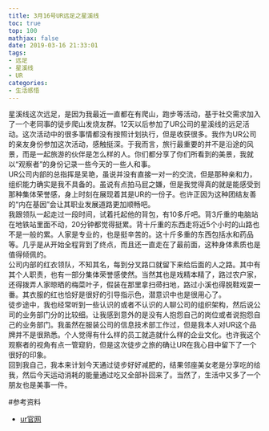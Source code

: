 ```yaml
---
title: 3月16号UR远足之星溪线
toc: true
top: 100
mathjax: false
date: 2019-03-16 21:33:01
tags:
- 远足
- 星溪线
- UR
categories:
- 生活感悟
---
```

星溪线这次远足，是因为我最近一直都在有爬山，跑步等活动，基于社交需求加入了一个老同事的徒步爬山发烧友群。12天以后参加了UR公司的星溪线的远足活动。这次活动中的很多事情都没有按照计划执行，但是收获很多。我作为UR公司的亲友身份参加这次活动，感触挺深。于我而言，旅行最重要的并不是沿途的风景，而是一起旅游的伙伴是怎么样的人。你们都分享了你们所看到的美景，我就以“观察者”的身份记录一些今天的一些人和事。  
UR公司内部的总指挥是吴艳，虽说并没有直接一对一的交流，但是那种亲和力，组织能力确实是我不具备的。虽说有点拍马屁之嫌，但是我觉得真的就是能感受到那种集体荣誉感，身上时刻在展现着其是UR的一份子。也许正因为这种团结友善的“内在基因”会让其职业发展道路更加顺畅吧。    
我跟领队一起走过一段时间，试着托起他的背包，有10多斤吧。背3斤重的电脑站在地铁站里面不动，20分钟都觉得挺累。背十斤重的东西走将近5个小时的山路也不是一般的累。人家是专业的，也是挺辛苦的。这十斤多重的东西包括水和药品等。几乎是从开始全程背到了终点，而且还一直走在了最前面，这种身体素质也是值得倾佩的。  
公司内部的红衣领队，不知其名，每到分叉路口就留下来给后面的人之路。其中有其个人职责，也有一部分集体荣誉感使然。当然其也是戏精本精了，路过农户家，还得拨弄人家晾晒的梅菜叶子，假装在那里拿扫帚扫地，路过小溪也得脱鞋戏耍一番。其衣服的红也恰好是很好的引导指示色，潜意识中也是很用心了。  
徒步途中，我也经常听到一些认识的或者不认识的人聊公司的组织架构，然后说公司的业务部门分的比较细。让我感到意外的是没有人抱怨自己的岗位或者说抱怨自己的业务部门。我虽然在服装公司的信息技术部工作过，但是我本人对UR这个品牌并不是很熟悉。个人觉得有什么样的员工就造就什么样的企业文化。也许我这个观察者的视角有点一管窥豹，但是这次徒步之旅的确让UR在我心目中留下了一个很好的印象。  
回到我自己，我本来计划今天通过徒步好好减肥的，结果邻座美女老是分享吃的给我，然后今天运动消耗的能量通过吃又全部补回来了。当然了，生活中又多了一个朋友也是美事一件。  

#参考资料
* [ur官网](http://www.ur.cn/index.html)